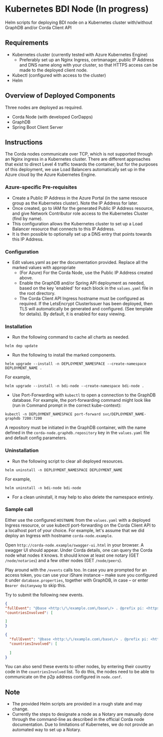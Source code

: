 # Kubernetes BDI Node (In progress)

Helm scripts for deploying BDI node on a Kubernetes cluster with/without GraphDB and/or Corda Client API

## Requirements

- Kubernetes cluster (currently tested with Azure Kubernetes Engine)
    - Preferably set up an Nginx Ingress, certmanager, public IP Address and DNS name along with your cluster, so that HTTPS access can be made to the deployed client node.
- Kubectl (configured with access to the cluster)
- Helm

## Overview of Deployed Components
Three nodes are deployed as required.

- Corda Node (with developed CorDapps)
- GraphDB
- Spring Boot Client Server

## Instructions

The Corda nodes communicate over TCP, which is not supported through an Nginx ingress in a Kubernetes cluster. 
There are different approaches that exist to direct Level 4 traffic towards the container, but for the purposes of this deployment, we use Load Balancers automatically set up in the Azure cloud by the Azure Kubernetes Engine.

### Azure-specific Pre-requisites
- Create a Public IP Address in the Azure Portal (in the same resouce group as the Kubernetes cluster). Note the IP Address for later.
- Once created, go to IAM for the generated Public IP Address resource, and give Network Contributor role access to the Kubernetes Cluster (find by name).
- This configuration allows the Kubernetes cluster to set up a Load Balancer resource that connects to this IP Address.
- It is then possible to optionally set up a DNS entry that points towards this IP Address.

### Configuration

- Edit values.yaml as per the documentation provided. Replace all the marked values with appropriate
    - (For Azure) For the Corda Node, use the Public IP Address created above.
    - Enable the GraphDB and/or Spring API deployment as needed, based on the key 'enabled' for each block in the `values.yaml` file in the root directory.
    - The Corda Client API Ingress hostname must be configured as required. If the LetsEncrypt ClusterIssuer has been deployed, then TLS will automatically be generated and configured. (See template for details). By default, it is enabled for easy viewing.

### Installation

- Run the following command to cache all charts as needed.
```
helm dep update
```
 
- Run the following to install the marked components.

```
helm upgrade --install -n DEPLOYMENT_NAMESPACE --create-namespace DEPLOYMENT_NAME .
```
For example, 

```
helm upgrade --install -n bdi-node --create-namespace bdi-node .
```

- Use Port-Forwarding with `kubectl` to open a connection to the GraphDB database.
For example, the port-forwarding command might look like (run in Command prompt in the correct kube-context):

```
kubectl -n DEPLOYMENT_NAMESPACE port-forward svc/DEPLOYMENT_NAME-graphdb 7200:7200
```
A repository must be initiated in the GraphDB container, with the name defined in the `corda-node.graphdb.repository` key in the `values.yaml` file and default config parameters.

### Uninstallation 
- Run the following script to clear all deployed resources. 
```
helm uninstall -n DEPLOYMENT_NAMESPACE DEPLOYMENT_NAME
``` 
For example, 
```
helm uninstall -n bdi-node bdi-node
```
- For a clean uninstall, it may help to also delete the namespace entirely.

### Sample call

Either use the configured `HOSTNAME` from the `values.yaml` with a deployed Ingress resource, or use kubectl port-forwarding on the Corda Client API to a localhost port of your choice. For example, let's assume that we did deploy an Ingress with hostname `corda-node.example`.


Open `http://corda-node.example/swagger-ui.html` in your browser. A swagger UI should appear.
Under Corda details, one can query the Corda node what nodes it knows. It should know at least one notary (GET `/node/notaries`) and a few other nodes (GET `/node/peers`).


Play around with the `/events` calls too. In case you are prompted for an access token, you can use your iShare instance – make sure you configured it under `database.properties`, together with GraphDB, in case – or enter `Bearer doitanyway` to skip this.


Try to submit the following new events.


```json
{
"fullEvent": "@base <http:\/\/example.com\/base\/> . @prefix pi: <https:\/\/ontology.tno.nl\/logistics\/federated\/PhysicalInfrastructure#> . @prefix classifications: <https:\/\/ontology.tno.nl\/logistics\/federated\/Classifications#> . @prefix dcterms: <http:\/\/purl.org\/dc\/terms\/> . @prefix LogisticsRoles: <https:\/\/ontology.tno.nl\/logistics\/federated\/LogisticsRoles#> . @prefix rdfs: <http:\/\/www.w3.org\/2000\/01\/rdf-schema#> . @prefix owl: <http:\/\/www.w3.org\/2002\/07\/owl#> . @prefix Event: <https:\/\/ontology.tno.nl\/logistics\/federated\/Event#> . @prefix ReusableTags: <https:\/\/ontology.tno.nl\/logistics\/federated\/ReusableTags#> . @prefix businessService: <https:\/\/ontology.tno.nl\/logistics\/federated\/BusinessService#> . @prefix DigitalTwin: <https:\/\/ontology.tno.nl\/logistics\/federated\/DigitalTwin#> . @prefix skos: <http:\/\/www.w3.org\/2004\/02\/skos\/core#> . @prefix xsd: <http:\/\/www.w3.org\/2001\/XMLSchema#> . @prefix ex: <http:\/\/example.com\/base#> . @prefix time: <http:\/\/www.w3.org\/2006\/time#> . @prefix dc: <http:\/\/purl.org\/dc\/elements\/1.1\/> . @prefix era: <http:\/\/era.europa.eu\/ns#> .  ex:Event-b550739e-2ac2-4c21-9a56-e74791313375 a Event:Event, owl:NamedIndividual;   rdfs:label \"GateOut test\", \"Planned gate out\";   Event:hasTimestamp \"2019-09-22T06:00:00Z\"^^xsd:dateTime;   Event:hasDateTimeType Event:Planned;   Event:involvesDigitalTwin ex:DigitalTwin-f7ed44a4-0ac1-42fc-820b-765bb2a70def, ex:Equipment-a891b64d-d29f-4ef2-88ad-9ec4c88e0833;   Event:involvesBusinessTransaction ex:businessTransaction-a891b64d-d29f-4ef2-88ad-9ec4c88e0833;   Event:hasMilestone Event:START;   Event:hasSubmissionTimestamp \"2019-09-17T23:32:07Z\"^^xsd:dateTime .  ex:DigitalTwin-f7ed44a4-0ac1-42fc-820b-765bb2a70def a DigitalTwin:TransportMeans,     owl:NamedIndividual .  ex:businessTransaction-a891b64d-d29f-4ef2-88ad-9ec4c88e0833 a businessService:Consignment,     owl:NamedIndividual;   businessService:consignmentCreationTime \"2021-05-13T21:23:04Z\"^^xsd:dateTime;   businessService:involvedActor ex:LegalPerson-Maersk .  ex:LegalPerson-Maersk a businessService:LegalPerson, owl:NamedIndividual, businessService:PrivateEnterprise;   businessService:actorName \"Maersk\" .  ex:Equipment-a891b64d-d29f-4ef2-88ad-9ec4c88e0833 a DigitalTwin:Equipment, owl:NamedIndividual;   rdfs:label \"MNBU0494490\" .",
"countriesInvolved": [

]
}
```

```json
{
  "fullEvent": "@base <http:\/\/example.com\/base\/> . @prefix pi: <https:\/\/ontology.tno.nl\/logistics\/federated\/PhysicalInfrastructure#> . @prefix classifications: <https:\/\/ontology.tno.nl\/logistics\/federated\/Classifications#> . @prefix dcterms: <http:\/\/purl.org\/dc\/terms\/> . @prefix LogisticsRoles: <https:\/\/ontology.tno.nl\/logistics\/federated\/LogisticsRoles#> . @prefix rdfs: <http:\/\/www.w3.org\/2000\/01\/rdf-schema#> . @prefix owl: <http:\/\/www.w3.org\/2002\/07\/owl#> . @prefix Event: <https:\/\/ontology.tno.nl\/logistics\/federated\/Event#> . @prefix ReusableTags: <https:\/\/ontology.tno.nl\/logistics\/federated\/ReusableTags#> . @prefix businessService: <https:\/\/ontology.tno.nl\/logistics\/federated\/BusinessService#> . @prefix DigitalTwin: <https:\/\/ontology.tno.nl\/logistics\/federated\/DigitalTwin#> . @prefix skos: <http:\/\/www.w3.org\/2004\/02\/skos\/core#> . @prefix xsd: <http:\/\/www.w3.org\/2001\/XMLSchema#> . @prefix ex: <http:\/\/example.com\/base#> . @prefix time: <http:\/\/www.w3.org\/2006\/time#> . @prefix dc: <http:\/\/purl.org\/dc\/elements\/1.1\/> . @prefix era: <http:\/\/era.europa.eu\/ns#> .  ex:Event-7f0140f7-1c22-4b68-9bea-25418cd51d18 a Event:Event, owl:NamedIndividual;   rdfs:label \"GateOut test\", \"Planned gate out\";   Event:hasTimestamp \"2019-09-22T06:00:00Z\"^^xsd:dateTime;   Event:hasDateTimeType Event:Planned;   Event:involvesDigitalTwin ex:DigitalTwin-f7ed44a4-0ac1-42fc-820b-765bb2a70def, ex:Equipment-a891b64d-d29f-4ef2-88ad-9ec4c88e0833;   Event:involvesBusinessTransaction ex:businessTransaction-a891b64d-d29f-4ef2-88ad-9ec4c88e0833;   Event:hasMilestone Event:End;   Event:hasSubmissionTimestamp \"2019-09-17T23:32:07Z\"^^xsd:dateTime .  ex:DigitalTwin-f7ed44a4-0ac1-42fc-820b-765bb2a70def a DigitalTwin:TransportMeans,     owl:NamedIndividual .  ex:businessTransaction-a891b64d-d29f-4ef2-88ad-9ec4c88e0833 a businessService:Consignment,     owl:NamedIndividual;   businessService:consignmentCreationTime \"2021-05-13T21:23:04Z\"^^xsd:dateTime;   businessService:involvedActor ex:LegalPerson-SomeShipper .  ex:LegalPerson-SomeShipper a businessService:LegalPerson, owl:NamedIndividual, businessService:PrivateEnterprise;   businessService:actorName \"SomeShipper\" .  ex:Equipment-a891b64d-d29f-4ef2-88ad-9ec4c88e0833 a DigitalTwin:Equipment, owl:NamedIndividual;   rdfs:label \"ABCDE\" .",
  "countriesInvolved": [
    
  ]
}
```
You can also send these events to other nodes, by entering their country code in the `countriesInvolved` list. To do this, the nodes need to be able to communicate on the p2p address configured in `node.conf`.

## Note
- The provided Helm scripts are provided in a rough state and may change.
- Currently the steps to designate a node as a Notary are manually done through the command-line as described in the official Corda node documentation. Due to limitations of Kubernetes, we do not provide an automated way to set up a Notary.